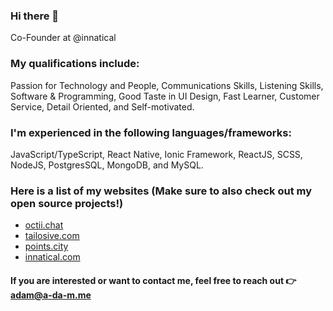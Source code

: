 ### Hi there 👋

Co-Founder at @innatical

### My qualifications include:

Passion for Technology and People, Communications Skills, Listening Skills, Software & Programming, Good Taste in UI Design, Fast Learner, Customer Service, Detail Oriented, and Self-motivated.


### I'm experienced in the following languages/frameworks:

JavaScript/TypeScript, React Native, Ionic Framework, ReactJS, SCSS, NodeJS, PostgresSQL, MongoDB, and MySQL.


### Here is a list of my websites (Make sure to also check out my open source projects!)
- [octii.chat](https://octii.chat)
- [tailosive.com](https://tailosive.com)
- [points.city](https://points.city)
- [innatical.com](https://innatical.com)

#### If you are interested or want to contact me, feel free to reach out 👉 adam@a-da-m.me 
